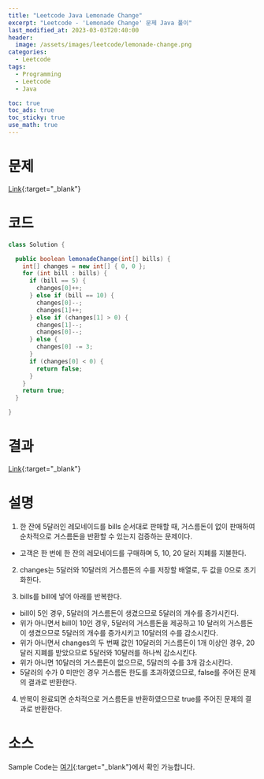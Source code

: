 ```yaml
---
title: "Leetcode Java Lemonade Change"
excerpt: "Leetcode - 'Lemonade Change' 문제 Java 풀이"
last_modified_at: 2023-03-03T20:40:00
header:
  image: /assets/images/leetcode/lemonade-change.png
categories:
  - Leetcode
tags:
  - Programming
  - Leetcode
  - Java

toc: true
toc_ads: true
toc_sticky: true
use_math: true
---
```

# 문제
[Link](https://leetcode.com/problems/lemonade-change){:target="_blank"}

# 코드
```java
class Solution {

  public boolean lemonadeChange(int[] bills) {
    int[] changes = new int[] { 0, 0 };
    for (int bill : bills) {
      if (bill == 5) {
        changes[0]++;
      } else if (bill == 10) {
        changes[0]--;
        changes[1]++;
      } else if (changes[1] > 0) {
        changes[1]--;
        changes[0]--;
      } else {
        changes[0] -= 3;
      }
      if (changes[0] < 0) {
        return false;
      }
    }
    return true;
  }

}
```

# 결과
[Link](https://leetcode.com/problems/lemonade-change/submissions/908282536/){:target="_blank"}

# 설명
1. 한 잔에 5달러인 레모네이드를 bills 순서대로 판매할 때, 거스름돈이 없이 판매하여 순차적으로 거스름돈을 반환할 수 있는지 검증하는 문제이다.
- 고객은 한 번에 한 잔의 레모네이드를 구매하며 5, 10, 20 달러 지폐를 지불한다.

2. changes는 5달러와 10달러의 거스름돈의 수를 저장할 배열로, 두 값을 0으로 초기화한다.

3. bills를 bill에 넣어 아래를 반복한다.
- bill이 5인 경우, 5달러의 거스름돈이 생겼으므로 5달러의 개수를 증가시킨다.
- 위가 아니면서 bill이 10인 경우, 5달러의 거스름돈을 제공하고 10 달러의 거스름돈이 생겼으므로 5달러의 개수를 증가시키고 10달러의 수를 감소시킨다.
- 위가 아니면서 changes의 두 번째 값인 10달러의 거스름돈이 1개 이상인 경우, 20달러 지폐를 받았으므로 5달러와 10달러를 하나씩 감소시킨다.
- 위가 아니면 10달러의 거스름돈이 없으므로, 5달러의 수를 3개 감소시킨다.
- 5달러의 수가 0 미만인 경우 거스름돈 한도를 초과하였으므로, false를 주어진 문제의 결과로 반환한다.

4. 반복이 완료되면 순차적으로 거스름돈을 반환하였으므로 true를 주어진 문제의 결과로 반환한다.

# 소스
Sample Code는 [여기](https://github.com/GracefulSoul/leetcode/blob/master/src/main/java/gracefulsoul/problems/LemonadeChange.java){:target="_blank"}에서 확인 가능합니다.